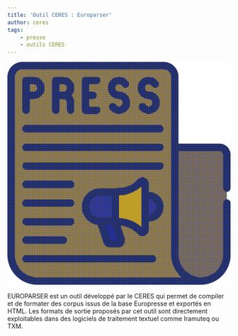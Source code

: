 ```yaml
---
title: 'Outil CERES : Europarser'
author: ceres
tags:
    - presse
    - outils CERES
---
```


![Europarser](europarser.png)

EUROPARSER est un outil développé par le CERES qui permet de compiler et de formater des corpus issus de la base Europresse et exportés en HTML. Les formats de sortie proposés par cet outil sont directement exploitables dans des logiciels de traitement textuel comme Iramuteq ou TXM.
